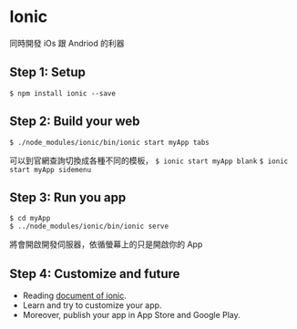 Ionic
=======

同時開發 iOs 跟 Andriod 的利器

##  Step 1: Setup

`$ npm install ionic --save`


## Step 2: Build your web

`$ ./node_modules/ionic/bin/ionic start myApp tabs`

可以到官網查詢切換成各種不同的模板，
`$ ionic start myApp blank`
`$ ionic start myApp sidemenu`

## Step 3: Run you app

```
$ cd myApp 
$ ../node_modules/ionic/bin/ionic serve
```

將會開啟開發伺服器，依循螢幕上的只是開啟你的 App

## Step 4: Customize and future

* Reading [document of ionic](https://ionicframework.com/docs/intro).
* Learn and try to customize your app. 
* Moreover, publish your app in App Store and Google Play.

